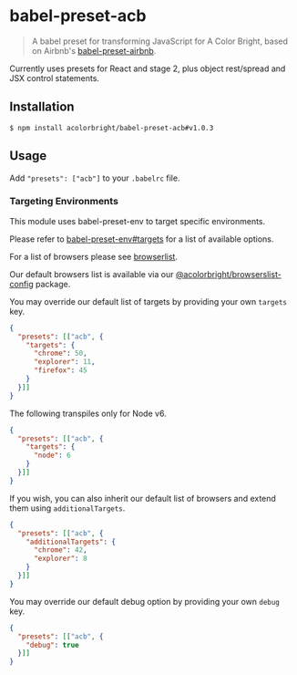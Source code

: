 # babel-preset-acb

> A babel preset for transforming JavaScript for A Color Bright, based on Airbnb's [babel-preset-airbnb](https://github.com/airbnb/babel-preset-airbnb).

Currently uses presets for React and stage 2, plus object rest/spread and JSX
control statements.

## Installation

```shell
$ npm install acolorbright/babel-preset-acb#v1.0.3
```

## Usage

Add `"presets": ["acb"]` to your `.babelrc` file.

### Targeting Environments

This module uses babel-preset-env to target specific environments.

Please refer to [babel-preset-env#targets](https://github.com/babel/babel-preset-env#targets) for a list of available options.

For a list of browsers please see [browserlist](https://github.com/ai/browserslist).

Our default browsers list is available via our [@acolorbright/browserslist-config](https://github.com/acolorbright/browserslist-config) package.

You may override our default list of targets by providing your own `targets` key.

```json
{
  "presets": [["acb", {
    "targets": {
      "chrome": 50,
      "explorer": 11,
      "firefox": 45
    }
  }]]
}
```

The following transpiles only for Node v6.

```json
{
  "presets": [["acb", {
    "targets": {
      "node": 6
    }
  }]]
}
```

If you wish, you can also inherit our default list of browsers and extend them using `additionalTargets`.

```json
{
  "presets": [["acb", {
    "additionalTargets": {
      "chrome": 42,
      "explorer": 8
    }
  }]]
}
```

You may override our default debug option by providing your own `debug` key.

```json
{
  "presets": [["acb", {
    "debug": true
  }]]
}
```
